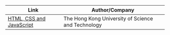 Link | Author/Company
------------ | -------------
[HTML, CSS and JavaScript](https://www.coursera.org/learn/html-css-javascript/) | The Hong Kong University of Science and Technology
